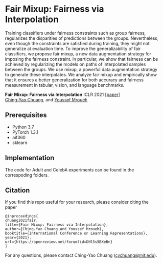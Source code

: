 # Fair Mixup: Fairness via Interpolation

Training classifiers under fairness constraints such as group fairness, regularizes the disparities of predictions between the groups. Nevertheless, even though the constraints are satisfied during training, they might not generalize at evaluation time. To improve the generalizability of fair classifiers, we propose fair mixup, a new data augmentation strategy for imposing the fairness constraint. In particular, we show that fairness can be achieved by regularizing the models on paths of interpolated samples  between the groups. We use mixup, a powerful data augmentation strategy  to generate these interpolates. We analyze fair mixup and empirically show that it ensures a better generalization for both accuracy and fairness measurement in tabular, vision, and language benchmarks.

**Fair Mixup: Fairness via Interpolation** ICLR 2021 [[paper]](https://openreview.net/forum?id=DNl5s5BXeBn)
<br/>
[Ching-Yao Chuang](https://chingyaoc.github.io/), and
[Youssef Mroueh](https://ymroueh.me/)
<br/>

## Prerequisites
- Python 3.7 
- PyTorch 1.3.1
- aif360
- sklearn

## Implementation
The code for Adult and CelebA experiments can be found in the correspoding folders.

## Citation

If you find this repo useful for your research, please consider citing the paper

```
@inproceedings{
chuang2021fair,
title={Fair Mixup: Fairness via Interpolation},
author={Ching-Yao Chuang and Youssef Mroueh},
booktitle={International Conference on Learning Representations},
year={2021},
url={https://openreview.net/forum?id=DNl5s5BXeBn}
}
```
For any questions, please contact Ching-Yao Chuang (cychuang@mit.edu).

